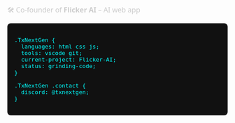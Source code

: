 <div class="TxNextGen">
  <div class="auto-type-container">
    <span id="auto-typing"></span>
  </div>

  <p class="flicker-tag">🛠️ Co-founder of <strong>Flicker AI</strong> – AI web app</p>

  <pre><code>
.TxNextGen {
  languages: html css js;
  tools: vscode git;
  current-project: Flicker-AI;
  status: grinding-code;
}

.TxNextGen .contact {
  discord: @txnextgen;
}
  </code></pre>
</div>

<style>
.auto-type-container {
  font-family: 'Courier New', monospace;
  font-size: 2rem;
  white-space: nowrap;
  overflow: hidden;
  border-right: 2px solid #00fff7;
  width: fit-content;
  animation: blink-caret 0.7s step-end infinite;
  margin-bottom: 10px;
}

#auto-typing {
  background: linear-gradient(90deg, #00fff7, #00b7ff, #ff4dff);
  -webkit-background-clip: text;
  -webkit-text-fill-color: transparent;
}

.flicker-tag {
  font-family: 'Segoe UI', sans-serif;
  font-size: 1rem;
  margin-bottom: 10px;
  color: #ccc;
}

pre {
  background: #111;
  padding: 1rem;
  border-radius: 8px;
  color: #0ff;
  font-family: monospace;
  font-size: 0.95rem;
}
@keyframes blink-caret {
  50% {
    border-color: transparent;
  }
}
</style>

<script>
  const text = "Hi I'm TxNextGen";
  const typingSpeed = 100;
  let i = 0;

  function typeEffect() {
    if (i < text.length) {
      document.getElementById("auto-typing").innerHTML += text.charAt(i);
      i++;
      setTimeout(typeEffect, typingSpeed);
    }
  }

  window.onload = typeEffect;
</script>

